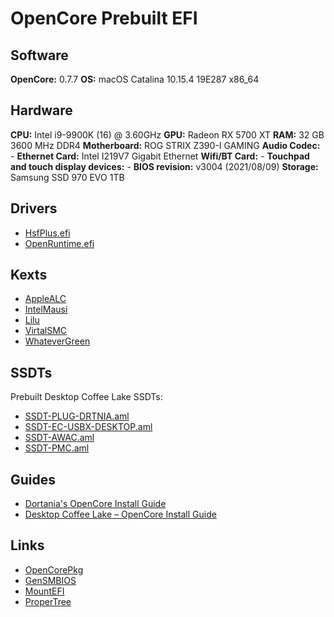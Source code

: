 # OpenCore Prebuilt EFI

## Software 

**OpenCore:** 0.7.7
**OS:** macOS Catalina 10.15.4 19E287 x86_64

## Hardware

**CPU:** Intel i9-9900K (16) @ 3.60GHz
**GPU:** Radeon RX 5700 XT
**RAM:** 32 GB 3600 MHz DDR4
**Motherboard:** ROG STRIX Z390-I GAMING
**Audio Codec:** -
**Ethernet Card:** Intel I219V7 Gigabit Ethernet
**Wifi/BT Card:** -
**Touchpad and touch display devices:** -
**BIOS revision:** v3004 (2021/08/09)
**Storage:** Samsung SSD 970 EVO 1TB

## Drivers

- [HsfPlus.efi](https://github.com/acidanthera/OcBinaryData/blob/master/Drivers/HfsPlus.efi)
- [OpenRuntime.efi](https://github.com/acidanthera/OpenCorePkg/releases)

## Kexts

- [AppleALC](https://github.com/acidanthera/AppleALC/releases)
- [IntelMausi](https://github.com/acidanthera/IntelMausi/releases)
- [Lilu](https://github.com/acidanthera/Lilu/releases)
- [VirtalSMC](https://github.com/acidanthera/VirtualSMC/releases)
- [WhateverGreen](https://github.com/acidanthera/WhateverGreen/releases)

## SSDTs

Prebuilt Desktop Coffee Lake SSDTs:

- [SSDT-PLUG-DRTNIA.aml](https://github.com/dortania/Getting-Started-With-ACPI/blob/master/extra-files/compiled/SSDT-PLUG-DRTNIA.aml)
- [SSDT-EC-USBX-DESKTOP.aml](https://github.com/dortania/Getting-Started-With-ACPI/blob/master/extra-files/compiled/SSDT-EC-USBX-DESKTOP.aml)
- [SSDT-AWAC.aml](https://github.com/dortania/Getting-Started-With-ACPI/blob/master/extra-files/compiled/SSDT-AWAC.aml)
- [SSDT-PMC.aml](https://github.com/dortania/Getting-Started-With-ACPI/blob/master/extra-files/compiled/SSDT-PMC.aml)

## Guides

- [Dortania's OpenCore Install Guide](https://dortania.github.io/OpenCore-Install-Guide/)
- [Desktop Coffee Lake – OpenCore Install Guide](https://dortania.github.io/OpenCore-Install-Guide/config.plist/coffee-lake.html#kernel)

## Links

- [OpenCorePkg](https://github.com/acidanthera/OpenCorePkg)
- [GenSMBIOS](https://github.com/corpnewt/GenSMBIOS)
- [MountEFI](https://github.com/corpnewt/MountEFI)
- [ProperTree](https://github.com/corpnewt/ProperTree)
